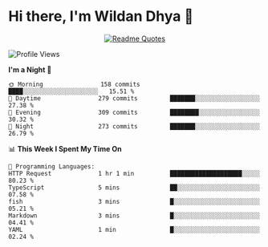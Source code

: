 # Hi there, I'm Wildan Dhya 👋 

<div align="center">
  <a href="https://github.com/piyushsuthar/github-readme-quotes">
    <img src="https://quotes-github-readme.vercel.app/api?quote=Try%2C%20Fail%2C%20Retry&author=unknown&type=vertical&theme=dark" alt="Readme Quotes">
  </a>
</div>

<!--START_SECTION:waka-->
![Profile Views](http://img.shields.io/badge/Profile%20Views-0-blue)

**I'm a Night 🦉** 

```text
🌞 Morning                158 commits         ████░░░░░░░░░░░░░░░░░░░░░   15.51 % 
🌆 Daytime                279 commits         ███████░░░░░░░░░░░░░░░░░░   27.38 % 
🌃 Evening                309 commits         ████████░░░░░░░░░░░░░░░░░   30.32 % 
🌙 Night                  273 commits         ███████░░░░░░░░░░░░░░░░░░   26.79 % 
```


📊 **This Week I Spent My Time On** 

```text
💬 Programming Languages: 
HTTP Request             1 hr 1 min          ████████████████████░░░░░   80.23 % 
TypeScript               5 mins              ██░░░░░░░░░░░░░░░░░░░░░░░   07.58 % 
fish                     3 mins              █░░░░░░░░░░░░░░░░░░░░░░░░   05.21 % 
Markdown                 3 mins              █░░░░░░░░░░░░░░░░░░░░░░░░   04.41 % 
YAML                     1 min               █░░░░░░░░░░░░░░░░░░░░░░░░   02.24 % 
```


<!--END_SECTION:waka-->

<!--## GitHub Stats-->
<!--![Top Languages](https://github-readme-stats.vercel.app/api/top-langs/?username=wildandhya&layout=compact&theme=dracula)-->











